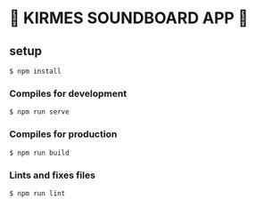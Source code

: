 # 🎤 KIRMES SOUNDBOARD APP 🎉

## setup
```
$ npm install
```

### Compiles for development
```
$ npm run serve
```

### Compiles for production
```
$ npm run build
```

### Lints and fixes files
```
$ npm run lint
```


